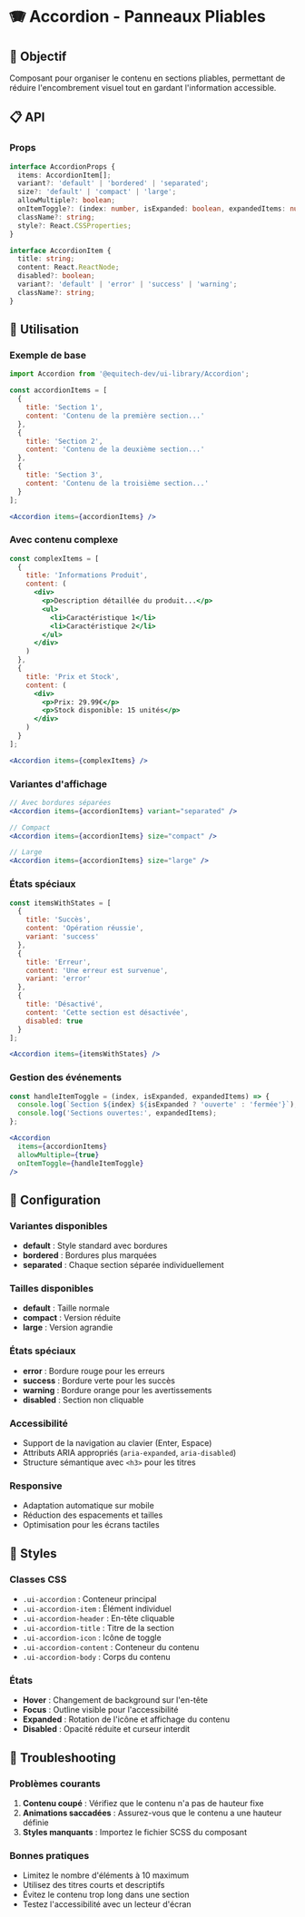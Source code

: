 # 🪗 Accordion - Panneaux Pliables

## 🎯 Objectif
Composant pour organiser le contenu en sections pliables, permettant de réduire l'encombrement visuel tout en gardant l'information accessible.

## 📋 API

### Props
```typescript
interface AccordionProps {
  items: AccordionItem[];
  variant?: 'default' | 'bordered' | 'separated';
  size?: 'default' | 'compact' | 'large';
  allowMultiple?: boolean;
  onItemToggle?: (index: number, isExpanded: boolean, expandedItems: number[]) => void;
  className?: string;
  style?: React.CSSProperties;
}

interface AccordionItem {
  title: string;
  content: React.ReactNode;
  disabled?: boolean;
  variant?: 'default' | 'error' | 'success' | 'warning';
  className?: string;
}
```

## 🚀 Utilisation

### Exemple de base
```jsx
import Accordion from '@equitech-dev/ui-library/Accordion';

const accordionItems = [
  {
    title: 'Section 1',
    content: 'Contenu de la première section...'
  },
  {
    title: 'Section 2',
    content: 'Contenu de la deuxième section...'
  },
  {
    title: 'Section 3',
    content: 'Contenu de la troisième section...'
  }
];

<Accordion items={accordionItems} />
```

### Avec contenu complexe
```jsx
const complexItems = [
  {
    title: 'Informations Produit',
    content: (
      <div>
        <p>Description détaillée du produit...</p>
        <ul>
          <li>Caractéristique 1</li>
          <li>Caractéristique 2</li>
        </ul>
      </div>
    )
  },
  {
    title: 'Prix et Stock',
    content: (
      <div>
        <p>Prix: 29.99€</p>
        <p>Stock disponible: 15 unités</p>
      </div>
    )
  }
];

<Accordion items={complexItems} />
```

### Variantes d'affichage
```jsx
// Avec bordures séparées
<Accordion items={accordionItems} variant="separated" />

// Compact
<Accordion items={accordionItems} size="compact" />

// Large
<Accordion items={accordionItems} size="large" />
```

### États spéciaux
```jsx
const itemsWithStates = [
  {
    title: 'Succès',
    content: 'Opération réussie',
    variant: 'success'
  },
  {
    title: 'Erreur',
    content: 'Une erreur est survenue',
    variant: 'error'
  },
  {
    title: 'Désactivé',
    content: 'Cette section est désactivée',
    disabled: true
  }
];

<Accordion items={itemsWithStates} />
```

### Gestion des événements
```jsx
const handleItemToggle = (index, isExpanded, expandedItems) => {
  console.log(`Section ${index} ${isExpanded ? 'ouverte' : 'fermée'}`);
  console.log('Sections ouvertes:', expandedItems);
};

<Accordion 
  items={accordionItems} 
  allowMultiple={true}
  onItemToggle={handleItemToggle}
/>
```

## 🔧 Configuration

### Variantes disponibles
- **default** : Style standard avec bordures
- **bordered** : Bordures plus marquées
- **separated** : Chaque section séparée individuellement

### Tailles disponibles
- **default** : Taille normale
- **compact** : Version réduite
- **large** : Version agrandie

### États spéciaux
- **error** : Bordure rouge pour les erreurs
- **success** : Bordure verte pour les succès
- **warning** : Bordure orange pour les avertissements
- **disabled** : Section non cliquable

### Accessibilité
- Support de la navigation au clavier (Enter, Espace)
- Attributs ARIA appropriés (`aria-expanded`, `aria-disabled`)
- Structure sémantique avec `<h3>` pour les titres

### Responsive
- Adaptation automatique sur mobile
- Réduction des espacements et tailles
- Optimisation pour les écrans tactiles

## 🎨 Styles

### Classes CSS
- `.ui-accordion` : Conteneur principal
- `.ui-accordion-item` : Élément individuel
- `.ui-accordion-header` : En-tête cliquable
- `.ui-accordion-title` : Titre de la section
- `.ui-accordion-icon` : Icône de toggle
- `.ui-accordion-content` : Conteneur du contenu
- `.ui-accordion-body` : Corps du contenu

### États
- **Hover** : Changement de background sur l'en-tête
- **Focus** : Outline visible pour l'accessibilité
- **Expanded** : Rotation de l'icône et affichage du contenu
- **Disabled** : Opacité réduite et curseur interdit

## 🐛 Troubleshooting

### Problèmes courants
1. **Contenu coupé** : Vérifiez que le contenu n'a pas de hauteur fixe
2. **Animations saccadées** : Assurez-vous que le contenu a une hauteur définie
3. **Styles manquants** : Importez le fichier SCSS du composant

### Bonnes pratiques
- Limitez le nombre d'éléments à 10 maximum
- Utilisez des titres courts et descriptifs
- Évitez le contenu trop long dans une section
- Testez l'accessibilité avec un lecteur d'écran

